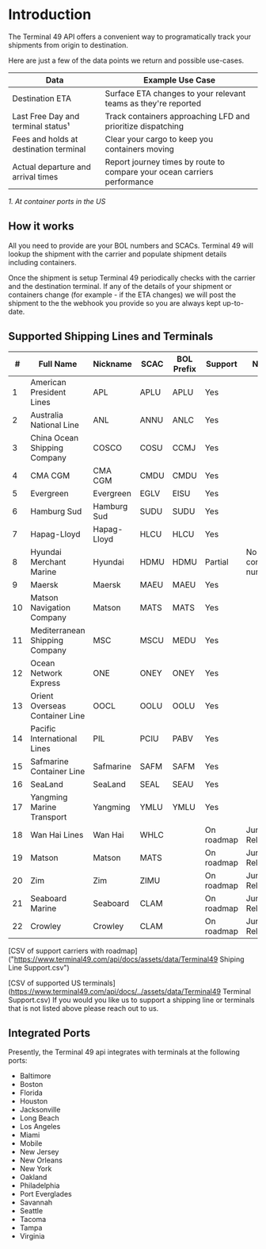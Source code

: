 # Introduction

The Terminal 49 API offers a convenient way to programatically track your shipments from origin to destination.

Here are just a few of the data points we return and possible use-cases. 


Data | Example Use Case
-----|-------------------
 Destination ETA | Surface ETA changes to your relevant teams as they're reported
 Last Free Day and terminal status¹ | Track containers approaching LFD and prioritize dispatching
 Fees and holds at destination terminal | Clear your cargo to keep you containers moving
 Actual departure and arrival times | Report journey times by route to compare your ocean carriers performance

_1.  At container ports in the US_
## How it works
All you need to provide are your BOL numbers and SCACs. Terminal 49 will lookup the shipment with the carrier and populate shipment details including containers. 

Once the shipment is setup Terminal 49 periodically checks with the carrier and the destination terminal. If any of the details of your shipment or containers change (for example - if the ETA changes) we will post the shipment to the the webhook you provide so you are always kept up-to-date.


## Supported Shipping Lines and Terminals
| # |Full Name                     |Nickname   |SCAC|BOL Prefix|Support   |Notes               |
|---|------------------------------|-----------|----|----------|----------|--------------------|
|1  |American President Lines      |APL        |APLU|APLU      |Yes       |                    |
|2  |Australia National Line       |ANL        |ANNU|ANLC      |Yes       |                    |
|3  |China Ocean Shipping Company  |COSCO      |COSU|CCMJ      |Yes       |                    |
|4  |CMA CGM                       |CMA CGM    |CMDU|CMDU      |Yes       |                    |
|5  |Evergreen                     |Evergreen  |EGLV|EISU      |Yes       |                    |
|6  |Hamburg Sud                   |Hamburg Sud|SUDU|SUDU      |Yes       |                    |
|7  |Hapag-Lloyd                   |Hapag-Lloyd|HLCU|HLCU      |Yes       |                    |
|8  |Hyundai Merchant Marine       |Hyundai    |HDMU|HDMU      |Partial   |No container numbers|
|9  |Maersk                        |Maersk     |MAEU|MAEU      |Yes       |                    |
|10 |Matson Navigation Company     |Matson     |MATS|MATS      |Yes       |                    |
|11 |Mediterranean Shipping Company|MSC        |MSCU|MEDU      |Yes       |                    |
|12 |Ocean Network Express         |ONE        |ONEY|ONEY      |Yes       |                    |
|13 |Orient Overseas Container Line|OOCL       |OOLU|OOLU      |Yes       |                    |
|14 |Pacific International Lines   |PIL        |PCIU|PABV      |Yes       |                    |
|15 |Safmarine Container Line      |Safmarine  |SAFM|SAFM      |Yes       |                    |
|16 |SeaLand                       |SeaLand    |SEAL|SEAU      |Yes       |                    |
|17 |Yangming Marine Transport     |Yangming   |YMLU|YMLU      |Yes       |                    |
|18 |Wan Hai Lines                 |Wan Hai    |WHLC|          |On roadmap|June Release        |
|19 |Matson                        |Matson     |MATS|          |On roadmap|June Release        |
|20 |Zim                           |Zim        |ZIMU|          |On roadmap|June Release        |
|21 |Seaboard Marine               |Seaboard   |CLAM|          |On roadmap|June Release        |
|22 |Crowley                       |Crowley    |CLAM|          |On roadmap|June Release        |
[CSV of support carriers with roadmap]("https://www.terminal49.com/api/docs/assets/data/Terminal49 Shiping Line Support.csv")



[CSV of supported US terminals](https://www.terminal49.com/api/docs/../assets/data/Terminal49 Terminal Support.csv)
If you would you like us to support a shipping line or terminals that is not listed above please reach out to us. 

## Integrated Ports
Presently, the Terminal 49 api integrates with terminals at the following ports:
- Baltimore
- Boston
- Florida
- Houston
- Jacksonville
- Long Beach
- Los Angeles
- Miami
- Mobile
- New Jersey
- New Orleans
- New York
- Oakland
- Philadelphia
- Port Everglades
- Savannah
- Seattle
- Tacoma
- Tampa
- Virginia
